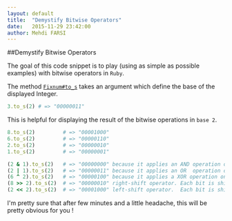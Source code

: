 ```yaml
---
layout: default
title:  "Demystify Bitwise Operators"
date:   2015-11-29 23:42:00
author: Mehdi FARSI
---
```


##Demystify Bitwise Operators


The goal of this code snippet is to play (using as simple as possible examples) with bitwise operators in `Ruby`.

The method [`Fixnum#to_s`](http://ruby-doc.org/core-2.2.0/Fixnum.html#method-i-to_s) takes an argument which define the base of the displayed Integer.

```ruby
3.to_s(2) # => "00000011"
```

This is helpful for displaying the result of the bitwise operations in `base 2`.

```ruby
8.to_s(2)         # => "00001000"
6.to_s(2)         # => "00000110"
2.to_s(2)         # => "00000010"
1.to_s(2)         # => "00000001"

(2 & 1).to_s(2)   # => "00000000" because it applies an AND operation on each bit. (1 & 1) match
(2 | 1).to_s(2)   # => "00000011" because it applies an OR  operation on each bit. (1 | 1), (1 | 0), (0 | 1) match !
(6 ^ 2).to_s(2)   # => "00000100" because it applies a XOR operation on each bit.  (1 | 0), (0 | 1) match !
(8 >> 2).to_s(2)  # => "00000010" right-shift operator. Each bit is shifted 2 bits to the right.
(2 << 2).to_s(2)  # => "00001000" left-shift operator.  Each bit is shifted 2 bits to the left.
```

I'm pretty sure that after few minutes and a little headache, this will be pretty obvious for you !

